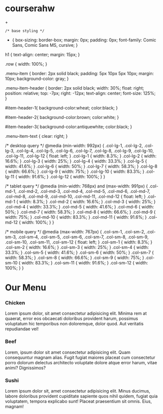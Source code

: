 # courserahw
+<!DOCTYPE html>
<html>
  <head>
    <meta charset="utf-8" />
    <meta name="viewport" content="width=device-width, initial-scale=1" />
    
    /* base styling */
* {
  box-sizing: border-box;
  margin: 0px;
  padding: 0px;
  font-family: Comic Sans, Comic Sans MS, cursive;
}

h1 {
  text-align: center;
  margin: 15px;
}

.row {
  width: 100%;
}

.menu-item {
  border: 2px solid black;
  padding: 5px 10px 5px 10px;
  margin: 10px;
  background-color: gray;
}

.menu-item-header {
  border: 2px solid black;
  width: 30%;
  float: right;
  position: relative;
  top: -7px;
  right: -12px;
  text-align: center;
  font-size: 125%;
}

#item-header-1{
  background-color:wheat;
  color:black;
}

#item-header-2{
  background-color:brown;
  color:white;
}

#item-header-3{
  background-color:antiquewhite;
  color:black;
}

.menu-item-text {
  clear: right;
}

/* desktop query */
@media (min-width: 992px) {
  .col-lg-1,
  .col-lg-2,
  .col-lg-3,
  .col-lg-4,
  .col-lg-5,
  .col-lg-6,
  .col-lg-7,
  .col-lg-8,
  .col-lg-9,
  .col-lg-10,
  .col-lg-11,
  .col-lg-12 {
    float: left;
  }
  .col-lg-1 {
    width: 8.3%;
  }
  .col-lg-2 {
    width: 16.6%;
  }
  .col-lg-3 {
    width: 25%;
  }
  .col-lg-4 {
    width: 33.3%;
  }
  .col-lg-5 {
    width: 41.6%;
  }
  .col-lg-6 {
    width: 50%;
  }
  .col-lg-7 {
    width: 58.3%;
  }
  .col-lg-8 {
    width: 66.6%;
  }
  .col-lg-9 {
    width: 75%;
  }
  .col-lg-10 {
    width: 83.3%;
  }
  .col-lg-11 {
    width: 91.6%;
  }
  .col-lg-12 {
    width: 100%;
  }
}

/* tablet query */
@media (min-width: 768px) and (max-width: 991px) {
  .col-md-1,
  .col-md-2,
  .col-md-3,
  .col-md-4,
  .col-md-5,
  .col-md-6,
  .col-md-7,
  .col-md-8,
  .col-md-9,
  .col-md-10,
  .col-md-11,
  .col-md-12 {
    float: left;
  }
  .col-md-1 {
    width: 8.3%;
  }
  .col-md-2 {
    width: 16.6%;
  }
  .col-md-3 {
    width: 25%;
  }
  .col-md-4 {
    width: 33.3%;
  }
  .col-md-5 {
    width: 41.6%;
  }
  .col-md-6 {
    width: 50%;
  }
  .col-md-7 {
    width: 58.3%;
  }
  .col-md-8 {
    width: 66.6%;
  }
  .col-md-9 {
    width: 75%;
  }
  .col-md-10 {
    width: 83.3%;
  }
  .col-md-11 {
    width: 91.6%;
  }
  .col-md-12 {
    width: 100%;
  }
}

/* mobile query */
@media (max-width: 767px) {
  .col-sm-1,
  .col-sm-2,
  .col-sm-3,
  .col-sm-4,
  .col-sm-5,
  .col-sm-6,
  .col-sm-7,
  .col-sm-8,
  .col-sm-9,
  .col-sm-10,
  .col-sm-11,
  .col-sm-12 {
    float: left;
  }
  .col-sm-1 {
    width: 8.3%;
  }
  .col-sm-2 {
    width: 16.6%;
  }
  .col-sm-3 {
    width: 25%;
  }
  .col-sm-4 {
    width: 33.3%;
  }
  .col-sm-5 {
    width: 41.6%;
  }
  .col-sm-6 {
    width: 50%;
  }
  .col-sm-7 {
    width: 58.3%;
  }
  .col-sm-8 {
    width: 66.6%;
  }
  .col-sm-9 {
    width: 75%;
  }
  .col-sm-10 {
    width: 83.3%;
  }
  .col-sm-11 {
    width: 91.6%;
  }
  .col-sm-12 {
    width: 100%;
  }
}

  </head>
  <body>
    <h1 class="main-header">Our Menu</h1>
    <div class="row">
        <div class="menu-item-col col-lg-4 col-md-6 col-sm-12">
          <div class="menu-item">
            <h3 class="menu-item-header" id="item-header-1">Chicken</h3>
            <p class="menu-item-text">
              Lorem ipsum dolor, sit amet consectetur adipisicing elit. Minima rem
              at quaerat, error eos obcaecati doloribus provident harum, possimus
              voluptatum hic temporibus non doloremque, dolor quod. Aut veritatis
              repudiandae vel!
            </p>
          </div>
        </div>
        <div class="menu-item-col col-lg-4 col-md-6 col-sm-12">
          <div class="menu-item">
            <h3 class="menu-item-header" id="item-header-2">Beef</h3>
            <p class="menu-item-text">
              Lorem, ipsum dolor sit amet consectetur adipisicing elit. Quam
              consequuntur magnam alias. Fugit fugiat maiores placeat cum
              consectetur porro dolorum delectus architecto voluptate dolore atque
              error harum, vitae animi? Dignissimos?
            </p>
          </div>
        </div>
        <div class="menu-item-col col-lg-4 col-md-12 col-sm-12">
          <div class="menu-item">
            <h3 class="menu-item-header" id="item-header-3">Sushi</h3>
            <p class="menu-item-text">
              Lorem ipsum dolor sit, amet consectetur adipisicing elit. Minus
              ducimus, labore doloribus provident cupiditate sapiente quos nihil
              quidem, fugiat quia voluptatem, tempora explicabo sunt! Placeat
              praesentium sit omnis. Eius, magnam!
            </p>
          </div>
        </div>
    </div>
  </body>
</html>

